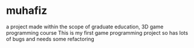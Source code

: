 # muhafiz
a project made within the scope of graduate education, 3D game programming course
This is my first game programming project so has lots of bugs and needs some refactoring
